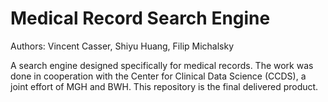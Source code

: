 # Medical Record Search Engine

Authors: Vincent Casser, Shiyu Huang, Filip Michalsky

A search engine designed specifically for medical records. The work was done in cooperation with the Center for Clinical Data Science (CCDS), a joint effort of MGH and BWH. This repository is the final delivered product.
